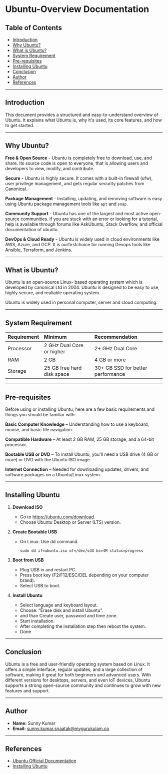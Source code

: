 # Ubuntu-Overview Documentation

## Table of Contents

- [Introduction](#introduction)
- [Why Ubuntu?](#why-Ubuntu)
- [What is Ubuntu?](#what-is-Ubuntu)
- [System Requirement](#System-Requirement)
- [Pre-requisites](#Pre-requisites)
- [Installing Ubuntu](#Installing-Ubuntu)
- [Conclusion](#conclusion)
- [Author](#author)
- [References](#references)

---

## Introduction

This document provides a structured and easy-to-understand overview of Ubuntu. It explains what Ubuntu is, why it's used, its core features, and how to get started.

---

## Why Ubuntu?

**Free & Open Source** - Ubuntu is completely free to download, use, and share. Its source code is open to everyone, that is allowing users and developers to view, modify, and contribute.

**Secure** - Ubuntu is highly secure. It comes with a built-in firewall (ufw), user privilege management, and gets regular security patches from Canonical.

**Package Management** - Installing, updating, and removing software is easy using Ubuntu package management tools like ```apt``` and ```snap```.

**Community Support** -  Ubuntu has one of the largest and most active open-source communities. if you are stuck with an error or looking for a tutorial, help is available through forums like AskUbuntu, Stack Overflow, and official documentation of ubuntu.

**DevOps & Cloud Ready** - Ubuntu is widely used in cloud environments like AWS, Azure, and GCP. It is ourfirstchoice for running Devops tools like Ansible, Terraform, and Jenkins.

---

## What is Ubuntu?

Ubuntu is an open-source Linux- based operating system which is developed by canonical Ltd in 2004. Ubuntu is designed to be easy to use, highly secure, and realiable operating system.

Ubuntu is widely used in personal computer, server and cloud computing.

---
## System Requirement

| Requirement         | Minimum          | Recommendation         |
| :------------------ | :--------------- | :--------------------- |
| Processor| 2 GHz Dual Core or higher | 2+ GHz Dual Core                   |
| RAM | 2 GB  | 4 GB or more  |
| Storage         | 25 GB free hard disk space   | 30+ GB SSD for better performance |

---
## Pre-requisites

Before using or installing Ubuntu, here are a few basic requirements and things you should be familiar with:

**Basic Computer Knowledge** – Understanding how to use a keyboard, mouse, and basic file navigation.

**Compatible Hardware** – At least 2 GB RAM, 25 GB storage, and a 64-bit processor.

**Bootable USB or DVD** – To install Ubuntu, you'll need a USB drive (4 GB or more) or DVD with the Ubuntu ISO image.

**Internet Connection** –  Needed for downloading updates, drivers, and software packages on a Ubuntu/Linux system.

---

## Installing Ubuntu

1. **Download ISO**

   - Go to https://ubuntu.com/download.
   - Choose Ubuntu Desktop or Server (LTS) version.

3. **Create Bootable USB**

   - On Linux: Use dd command.
     ```
     sudo dd if=ubuntu.iso of=/dev/sdX bs=4M status=progress
     ```
     
4. **Boot from USB**
      - Plug USB in and restart PC.
      - Press boot key (F2/F12/ESC/DEL depending on your computer brand).
      - Select USB to boot.
        
5. **Install Ubuntu**
      - Select language and keyboard layout.
      - Choose: “Erase disk and install Ubuntu”.
      - and than Create user, password and time zone.
      - Start installation.
      - After completing the installation step then reboot the system.
      - Done
 
---


## Conclusion

Ubuntu is a free and user-friendly operating system based on Linux. It offers a simple interface, regular updates, and a large collection of software, making it great for both beginners and advanced users. With different versions for desktops, servers, and even IoT devices, Ubuntu supports a strong open-source community and continues to grow with new features and support.

---

## Author

- **Name:** Sunny Kumar
- **Email:** sunny.kumar.snaatak@mygurukulam.co

---

## References

- [Ubuntu Official Documentation](https://documentation.ubuntu.com/core/)
- [Installing Ubuntu](https://ubuntu.com/download/desktop)


